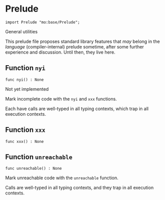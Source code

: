 # Prelude

```motoko name=import
import Prelude "mo:base/Prelude";
```

General utilities

This prelude file proposes standard library features that _may_
belong in the _language_ (compiler-internal) prelude sometime, after
some further experience and discussion.  Until then, they live here.

## Function `nyi`
```motoko no-repl
func nyi() : None
```

Not yet implemented

Mark incomplete code with the `nyi` and `xxx` functions.

Each have calls are well-typed in all typing contexts, which
trap in all execution contexts.

## Function `xxx`
```motoko no-repl
func xxx() : None
```


## Function `unreachable`
```motoko no-repl
func unreachable() : None
```

Mark unreachable code with the `unreachable` function.

Calls are well-typed in all typing contexts, and they
trap in all execution contexts.
